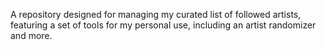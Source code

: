A repository designed for managing my curated list of followed artists, featuring a set of tools for my personal use, including an artist randomizer and more.
